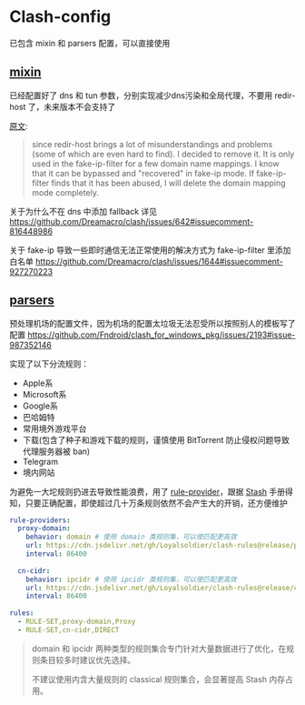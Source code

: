 # Clash-config

已包含 mixin 和 parsers 配置，可以直接使用

## [mixin](https://docs.cfw.lbyczf.com/contents/mixin.html)

已经配置好了 dns 和 tun 参数，分别实现减少dns污染和全局代理，不要用 redir-host 了，未来版本不会支持了

[原文](https://github.com/Dreamacro/clash/releases/tag/premium):
> since redir-host brings a lot of misunderstandings and problems (some of which are even hard to find). I decided to remove it. It is only used in the fake-ip-filter for a few domain name mappings. I know that it can be bypassed and "recovered" in fake-ip mode. If fake-ip-filter finds that it has been abused, I will delete the domain mapping mode completely.

关于为什么不在 dns 中添加 fallback 详见 https://github.com/Dreamacro/clash/issues/642#issuecomment-816448986

关于 fake-ip 导致一些即时通信无法正常使用的解决方式为 fake-ip-filter 里添加白名单 https://github.com/Dreamacro/clash/issues/1644#issuecomment-927270223

## [parsers](https://docs.cfw.lbyczf.com/contents/parser.html)

预处理机场的配置文件，因为机场的配置太垃圾无法忍受所以按照别人的模板写了配置 https://github.com/Fndroid/clash_for_windows_pkg/issues/2193#issue-987352146

实现了以下分流规则：
- Apple系
- Microsoft系
- Google系
- 巴哈姆特
- 常用境外游戏平台
- 下载(包含了种子和游戏下载的规则，谨慎使用 BitTorrent 防止侵权问题导致代理服务器被 ban)
- Telegram
- 境内网站

为避免一大坨规则扔进去导致性能浪费，用了 [rule-provider](https://lancellc.gitbook.io/clash/clash-config-file/rule-provider)，跟据 [Stash](https://stash.wiki/faq/effective-stash#%E4%BD%BF%E7%94%A8%E8%A7%84%E5%88%99%E9%9B%86%E5%90%88) 手册得知，只要正确配置，即使超过几十万条规则依然不会产生大的开销，还方便维护

```yaml
rule-providers:
  proxy-domain:
    behavior: domain # 使用 domain 类规则集，可以使匹配更高效
    url: https://cdn.jsdelivr.net/gh/Loyalsoldier/clash-rules@release/proxy.txt
    interval: 86400
 
  cn-cidr:
    behavior: ipcidr # 使用 ipcidr 类规则集，可以使匹配更高效
    url: https://cdn.jsdelivr.net/gh/Loyalsoldier/clash-rules@release/cncidr.txt
    interval: 86400
 
rules:
  - RULE-SET,proxy-domain,Proxy
  - RULE-SET,cn-cidr,DIRECT
```

> domain 和 ipcidr 两种类型的规则集合专门针对大量数据进行了优化，在规则条目较多时建议优先选择。
>
> 不建议使用内含大量规则的 classical 规则集合，会显著提高 Stash 内存占用。
